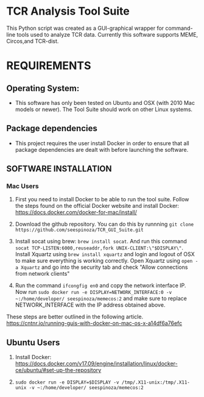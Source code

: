 # TCR Analysis Tool Suite

This Python script was created as a GUI-graphical wrapper for command-line tools
used to analyze TCR data. Currently this software supports MEME, Circos,and 
TCR-dist.

# REQUIREMENTS

## Operating System:
 - This software has only been tested on Ubuntu and OSX (with 2010 Mac models or newer).
   The Tool Suite should work on other Linux systems.

## Package dependencies
 - This project requires the user install Docker in order to ensure that all package
   dependencies are dealt with before launching the software.

## SOFTWARE INSTALLATION

### Mac Users
1) First you need to install Docker to be able to run the tool suite. Follow
   the steps found on the official Docker website and install Docker: 
   https://docs.docker.com/docker-for-mac/install/

2) Download the github repository. You can do this by runnning `git clone https://github.com/seespinoza/TCR_GUI_Suite.git`

3) Install socat using brew: `brew install socat`. And run this command `socat TCP-LISTEN:6000,reuseaddr,fork UNIX-CLIENT:\"$DISPLAY\"`.
   Install Xquartz using `brew install xquartz` and login and logout of OSX to make sure everything is working correctly.
   Open Xquartz using `open -a Xquartz` and go into the security tab and check "Allow connections from network clients"
   
4) Run the command `ifcongfig en0` and copy the network interface IP. 
   Now run `sudo docker run -e DISPLAY=NETWORK_INTERFACE:0 -v ~:/home/developer/ seespinoza/memecos:2` and make sure to replace
   NETWORK_INTERFACE with the IP address obtained above.

These steps are better outlined in the following article.
https://cntnr.io/running-guis-with-docker-on-mac-os-x-a14df6a76efc
## Ubuntu Users
 1) Install Docker: https://docs.docker.com/v17.09/engine/installation/linux/docker-ce/ubuntu/#set-up-the-repository

 2) `sudo docker run -e DISPLAY=$DISPLAY -v /tmp/.X11-unix:/tmp/.X11-unix -v ~:/home/developer/ seespinoza/memecos:2`
